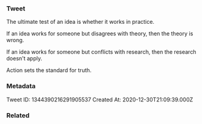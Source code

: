 ### Tweet
The ultimate test of an idea is whether it works in practice.

If an idea works for someone but disagrees with theory, then the theory is wrong.

If an idea works for someone but conflicts with research, then the research doesn't apply.

Action sets the standard for truth.

### Metadata
Tweet ID: 1344390216291905537
Created At: 2020-12-30T21:09:39.000Z

### Related

